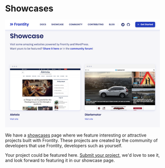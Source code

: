 # Showcases

<p>
  <img alt="Frontity showcases" src="../assets/part9img1.png" width="800">
</p>

We have a [showcases](https://frontity.org/showcase/) page where we feature interesting or attractive projects built with Frontity. These projects are created by the community of developers that use Frontity, developers such as yourself.

Your project could be featured here. [Submit your project](https://docs.google.com/forms/d/e/1FAIpQLSe1yNVt-CP6zbGzfltIIu3Vj5eLFAjHpd_6qaZOuVpGUurh4g/viewform), we'd love to see it, and look forward to featuring it in our showcase page.
